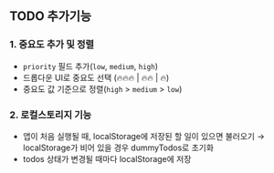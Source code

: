 ## TODO 추가기능
### 1. 중요도 추가 및 정렬
 - `priority` 필드 추가(`low`, `medium`, `high`)
 - 드롭다운 UI로 중요도 선택 (🔥🔥🔥 | 🔥🔥 | 🔥) 
 - 중요도 값 기준으로 정렬(`high` > `medium` > `low`)

### 2. 로컬스토리지 기능
 - 앱이 처음 실행될 때, localStorage에 저장된 할 일이 있으면 불러오기
   → localStorage가 비어 있을 경우 dummyTodos로 초기화
 - todos 상태가 변경될 때마다 localStorage에 저장
